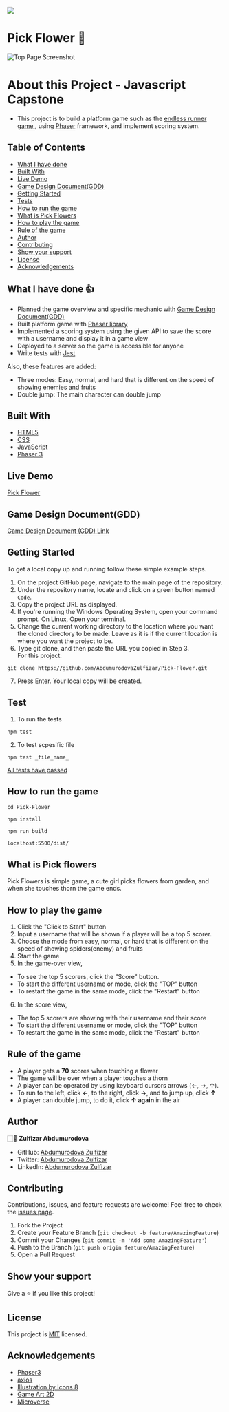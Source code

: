 ![](https://img.shields.io/badge/Microverse-blueviolet)
# Pick Flower 🌼

![Top Page Screenshot](./src/assets/images/screen.PNG)

# About this Project - Javascript Capstone

- This project is to build a platform game such as the [endless runner game ](https://www.emanueleferonato.com/tag/endless-runner/), using [Phaser](https://phaser.io/) framework, and implement scoring system.

## Table of Contents

* [What I have done](#what-i-have-done)
* [Built With](#built-with)
* [Live Demo](#live-demo)
* [Game Design Document(GDD)](#game-design-document)
* [Getting Started](#getting-started)
* [Tests](#test)
* [How to run the game](#how-to-run-the-game)
* [What is Pick Flowers](#what-is-pick-flowers)
* [How to play the game](#how-to-play-the-game)
* [Rule of the game](#rule-of-the-game)
* [Author](#author)
* [Contributing](#contributing)
* [Show your support](#show-your-support)
* [License](#license)
* [Acknowledgements](#acknowledgements)

## What I have done 👍

- Planned the game overview and specific mechanic with [Game Design Document(GDD)](./design.md)
- Built platform game with [Phaser library](https://phaser.io/phaser3)
- Implemented a scoring system using the given API to save the score with a username and display it in a game view
- Deployed to a server so the game is accessible for anyone
- Write tests with [Jest](https://jestjs.io/)

Also, these features are added:
- Three modes: Easy, normal, and hard that is different on the speed of showing enemies and fruits
- Double jump: The main character can double jump

## Built With

* [HTML5](https://en.wikipedia.org/wiki/HTML5)
* [CSS](https://en.wikipedia.org/wiki/CSS)
* [JavaScript](https://en.wikipedia.org/wiki/JavaScript)
* [Phaser 3](https://phaser.io/phaser3)

## Live Demo

[Pick Flower](https://pick-flower.netlify.app/)

## Game Design Document(GDD)

[Game Design Document (GDD) Link](./design.md)

## Getting Started

To get a local copy up and running follow these simple example steps.

1. On the project GitHub page, navigate to the main page of the repository.
2. Under the repository name, locate and click on a green button named `Code`. 
3. Copy the project URL as displayed.
4. If you're running the Windows Operating System, open your command prompt. On Linux, Open your terminal. 
5. Change the current working directory to the location where you want the cloned directory to be made. Leave as it is if the current location is where you want the project to be. 
6. Type git clone, and then paste the URL you copied in Step 3. <br>
For this project:

```
git clone https://github.com/AbdumurodovaZulfizar/Pick-Flower.git
```

7. Press Enter. Your local copy will be created.

## Test

1. To run the tests

```
npm test

```

2. To test scpesific file

```
npm test _file_name_

```

[All tests have passed](./src/assets/images/test.PNG)

## How to run the game

```
cd Pick-Flower
```

```
npm install
```

```
npm run build
```

```
localhost:5500/dist/
```

## What is Pick flowers

Pick Flowers is simple game, a cute girl picks flowers from garden, and when she touches thorn the game ends.

## How to play the game

1. Click the "Click to Start" button
2. Input a username that will be shown if a player will be a top 5 scorer.
3. Choose the mode from easy, normal, or hard that is different on the speed of showing spiders(enemy) and fruits
4. Start the game
5. In the game-over view, 
  - To see the top 5 scorers, click the "Score" button.
  - To start the different username or mode, click the "TOP" button
  - To restart the game in the same mode, click the "Restart" button
6. In the score view, 
  - The top 5 scorers are showing with their username and their score
  - To start the different username or mode, click the "TOP" button
  - To restart the game in the same mode, click the "Restart" button

## Rule of the game

- A player gets a **70** scores when touching a flower
- The game will be over when a player touches a thorn
- A player can be operated by using keyboard cursors arrows (&larr;, &rarr;, &uarr;). 
- To run to the left, click **&larr;**, to the right, click **&rarr;**, and to jump up, click **&uarr;**
- A player can double jump, to do it, click **&uarr; again** in the air

## Author

🏻‍💼 **Zulfizar Abdumurodova**

- GitHub: [Abdumurodova Zulfizar](https://github.com/AbdumurodovaZulfizar) 
- Twitter: [Abdumurodova Zulfizar](https://twitter.com/Zulfiza70357085)
- LinkedIn: [Abdumurodova Zulfizar](https://www.linkedin.com/in/zulfizar-abdumurodova-a61527206/) 

## Contributing

Contributions, issues, and feature requests are welcome!
Feel free to check the [issues page](../../issues).

1. Fork the Project
2. Create your Feature Branch (`git checkout -b feature/AmazingFeature`)
3. Commit your Changes (`git commit -m 'Add some AmazingFeature'`)
4. Push to the Branch (`git push origin feature/AmazingFeature`)
5. Open a Pull Request

## Show your support

Give a ⭐️ if you like this project!


## License

This project is [MIT](./LICENSE) licensed.


## Acknowledgements
* [Phaser3](https://phaser.io/phaser3)
* [axios](https://github.com/axios/axios)
* [Illustration by Icons 8](https://icons8.com/)
* [Game Art 2D](https://www.gameart2d.com/freebies.html)
* [Microverse](https://www.microverse.org/)
